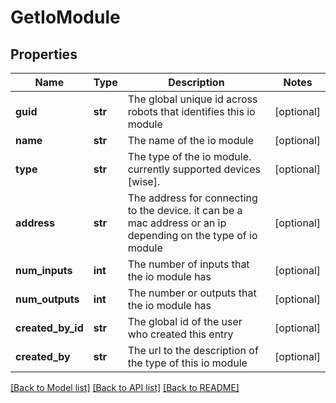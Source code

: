 # GetIoModule

## Properties
Name | Type | Description | Notes
------------ | ------------- | ------------- | -------------
**guid** | **str** | The global unique id across robots that identifies this io module | [optional] 
**name** | **str** | The name of the io module | [optional] 
**type** | **str** | The type of the io module. currently supported devices [wise]. | [optional] 
**address** | **str** | The address for connecting to the device. it can be a mac address or an ip depending on the type of io module | [optional] 
**num_inputs** | **int** | The number of inputs that the io module has | [optional] 
**num_outputs** | **int** | The number or outputs that the io module has | [optional] 
**created_by_id** | **str** | The global id of the user who created this entry | [optional] 
**created_by** | **str** | The url to the description of the type of this io module | [optional] 

[[Back to Model list]](../README.md#documentation-for-models) [[Back to API list]](../README.md#documentation-for-api-endpoints) [[Back to README]](../README.md)


